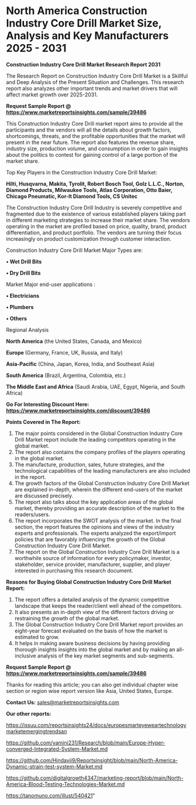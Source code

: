 # North America Construction Industry Core Drill Market Size, Analysis and Key Manufacturers 2025 - 2031

<strong>Construction Industry Core Drill Market Research Report 2031</strong>

The Research Report on Construction Industry Core Drill Market is a Skillful and Deep Analysis of the Present Situation and Challenges. This research report also analyzes other important trends and market drivers that will affect market growth over 2025-2031.

<strong>Request Sample Report @ <a href=https://www.marketreportsinsights.com/sample/39486>https://www.marketreportsinsights.com/sample/39486</a></strong>

This Construction Industry Core Drill market report aims to provide all the participants and the vendors will all the details about growth factors, shortcomings, threats, and the profitable opportunities that the market will present in the near future. The report also features the revenue share, industry size, production volume, and consumption in order to gain insights about the politics to contest for gaining control of a large portion of the market share.

Top Key Players in the Construction Industry Core Drill Market:

<strong>Hilti, Husqvarna, Makita, Tyrolit, Robert Bosch Tool, Golz L.L.C., Norton, Diamond Products, Milwaukee Tools, Atlas Corporation, Otto Baier, Chicago Pneumatic, Kor-It Diamond Tools, CS Unitec</strong>

The Construction Industry Core Drill Industry is severely competitive and fragmented due to the existence of various established players taking part in different marketing strategies to increase their market share. The vendors operating in the market are profiled based on price, quality, brand, product differentiation, and product portfolio. The vendors are turning their focus increasingly on product customization through customer interaction.

Construction Industry Core Drill Market Major Types are:

<strong>•  Wet Drill Bits

•  Dry Drill Bits</strong>

Market Major end-user applications :

<strong>•  Electricians

•  Plumbers

•  Others</strong>

Regional Analysis

</u><strong><b>North America</b></strong> (the United States, Canada, and Mexico)

<strong><b>Europe </b></strong>(Germany, France, UK, Russia, and Italy)

<strong><b>Asia-Pacific</b></strong> (China, Japan, Korea, India, and Southeast Asia)

<strong><b>South America</b></strong> (Brazil, Argentina, Colombia, etc.)

<strong><b>The Middle East and Africa</b></strong> (Saudi Arabia, UAE, Egypt, Nigeria, and South Africa)

<strong>Go For Interesting Discount Here: <a href=https://www.marketreportsinsights.com/discount/39486>https://www.marketreportsinsights.com/discount/39486</a></strong>

<strong>Points Covered in The Report:</strong>
<ol>
  <li>The major points considered in the Global Construction Industry Core Drill Market report include the leading competitors operating in the global market.</li>
  <li>The report also contains the company profiles of the players operating in the global market.</li>
  <li>The manufacture, production, sales, future strategies, and the technological capabilities of the leading manufacturers are also included in the report.</li>
  <li>The growth factors of the Global Construction Industry Core Drill Market are explained in-depth, wherein the different end-users of the market are discussed precisely.</li>
  <li>The report also talks about the key application areas of the global market, thereby providing an accurate description of the market to the readers/users.</li>
  <li>The report incorporates the SWOT analysis of the market. In the final section, the report features the opinions and views of the industry experts and professionals. The experts analyzed the export/import policies that are favorably influencing the growth of the Global Construction Industry Core Drill Market.</li>
  <li>The report on the Global Construction Industry Core Drill Market is a worthwhile source of information for every policymaker, investor, stakeholder, service provider, manufacturer, supplier, and player interested in purchasing this research document.</li>
</ol>
<strong>Reasons for Buying Global Construction Industry Core Drill Market Report:</strong>

<ol>
  <li>The report offers a detailed analysis of the dynamic competitive landscape that keeps the reader/client well ahead of the competitors.</li>
  <li>It also presents an in-depth view of the different factors driving or restraining the growth of the global market.</li>
  <li>The Global Construction Industry Core Drill Market report provides an eight-year forecast evaluated on the basis of how the market is estimated to grow.</li>
  <li>It helps in making aware business decisions by having providing thorough insights insights into the global market and by making an all-inclusive analysis of the key market segments and sub-segments.</li>
</ol>
<strong>Request Sample Report @ <a href=https://www.marketreportsinsights.com/sample/39486>https://www.marketreportsinsights.com/sample/39486</a></strong>


Thanks for reading this article; you can also get individual chapter wise section or region wise report version like Asia, United States, Europe.

<strong>Contact Us:</strong>
sales@marketreportsinsights.com

<strong>Our other reports:</strong>

<a href=https://issuu.com/reportsinsights24/docs/europesmarteyeweartechnologymarketemergingtrendsan>https://issuu.com/reportsinsights24/docs/europesmarteyeweartechnologymarketemergingtrendsan</a>

<a href=https://github.com/yamini231/Research/blob/main/Europe-Hyper-converged-Integrated-System-Market.md>https://github.com/yamini231/Research/blob/main/Europe-Hyper-converged-Integrated-System-Market.md</a>

<a href=https://github.com/Hindavii9/Reportsinsight/blob/main/North-America-Dynamic-strain-test-system-Market.md>https://github.com/Hindavii9/Reportsinsight/blob/main/North-America-Dynamic-strain-test-system-Market.md</a>

<a href=https://github.com/digitalgrowth4347/marketing-report/blob/main/North-America-Blood-Testing-Technologies-Market.md>https://github.com/digitalgrowth4347/marketing-report/blob/main/North-America-Blood-Testing-Technologies-Market.md</a>

<a href=https://tanomuno.com/illust/540421>https://tanomuno.com/illust/540421</a>"
